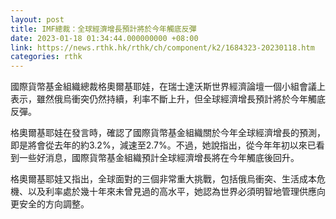 ```yaml
---
layout: post
title: IMF總裁：全球經濟增長預計將於今年觸底反彈
date: 2023-01-18 01:34:44.000000000 +08:00
link: https://news.rthk.hk/rthk/ch/component/k2/1684323-20230118.htm
categories: rthk
---
```


國際貨幣基金組織總裁格奧爾基耶娃，在瑞士達沃斯世界經濟論壇一個小組會議上表示，雖然俄烏衝突仍然持續，利率不斷上升，但全球經濟增長預計將於今年觸底反彈。

格奧爾基耶娃在發言時，確認了國際貨幣基金組織關於今年全球經濟增長的預測，即是將會從去年的約3.2%，減速至2.7%。不過，她說指出，從今年年初以來已看到一些好消息，國際貨幣基金組織預計全球經濟增長將在今年觸底後回升。

格奧爾基耶娃又指出，全球面對的三個非常重大挑戰，包括俄烏衝突、生活成本危機、以及利率處於幾十年來未曾見過的高水平，她認為世界必須明智地管理供應向更安全的方向調整。
